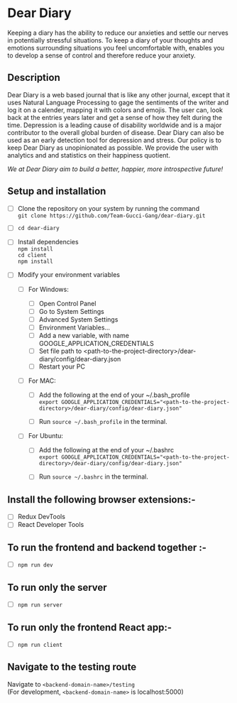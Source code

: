 # Dear Diary

Keeping a diary has the ability to reduce our anxieties and settle our nerves in potentially stressful situations. To keep a diary of your thoughts and emotions surrounding situations you feel uncomfortable with, enables you to develop a sense of control and therefore reduce your anxiety.

## Description

Dear Diary is a web based journal that is like any other journal, except that it uses Natural Language Processing to gage the sentiments of the writer and log it on a calender, mapping it with colors and emojis. The user can, look back at the entries years later and get a sense of how they felt during the time.
Depression is a leading cause of disability worldwide and is a major contributor to the overall global burden of disease. Dear Diary can also be used as an early detection tool for depression and stress.
Our policy is to keep Dear Diary as unopinionated as possible. We provide the user with analytics and and statistics on their happiness quotient.

*We at Dear Diary aim to build a better, happier, more introspective future!*

## Setup and installation

- [ ] Clone the repository on your system by running the command <br/>
      `git clone https://github.com/Team-Gucci-Gang/dear-diary.git`

- [ ] `cd dear-diary`

- [ ] Install dependencies <br/>
      `npm install` <br/>
      `cd client` <br/>
      `npm install`

- [ ] Modify your environment variables

  - [ ] For Windows:

    - [ ] Open Control Panel
    - [ ] Go to System Settings
    - [ ] Advanced System Settings
    - [ ] Environment Variables...
    - [ ] Add a new variable, with name GOOGLE_APPLICATION_CREDENTIALS
    - [ ] Set file path to \<path-to-the-project-directory\>/dear-diary/config/dear-diary.json
    - [ ] Restart your PC

  - [ ] For MAC:

    - [ ] Add the following at the end of your ~/.bash_profile<br/> `export GOOGLE_APPLICATION_CREDENTIALS="<path-to-the-project-directory>/dear-diary/config/dear-diary.json"`

    - [ ] Run `source ~/.bash_profile` in the terminal.

  - [ ] For Ubuntu:

    - [ ] Add the following at the end of your ~/.bashrc<br/> `export GOOGLE_APPLICATION_CREDENTIALS="<path-to-the-project-directory>/dear-diary/config/dear-diary.json"`

    - [ ] Run `source ~/.bashrc` in the terminal.

## Install the following browser extensions:-

- [ ] Redux DevTools
- [ ] React Developer Tools

## To run the frontend and backend together :-

- [ ] `npm run dev`

## To run only the server

- [ ] `npm run server`

## To run only the frontend React app:-

- [ ] `npm run client`

## Navigate to the testing route

Navigate to
`<backend-domain-name>/testing` <br/>
(For development, `<backend-domain-name>` is localhost:5000)